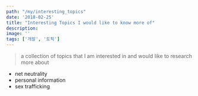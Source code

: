 ```yaml
---
path: "/my/interesting_topics"
date: '2018-02-25'
title: "Interesting Topics I would like to know more of"
description: 
image: ''
tags: ['개발', '토픽']
---
```

> a collection of topics that I am interested in and would like to research more about

- net neutrality
- personal information
- sex trafficking